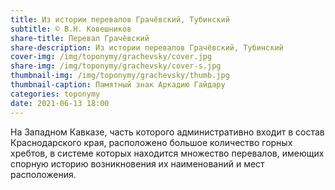 ```yaml
---
title: Из истории перевалов Грачёвский, Тубинский
subtitle: © В.Н. Ковешников
share-title: Перевал Грачёвский
share-description: Из истории перевалов Грачёвский, Тубинский
cover-img: /img/toponymy/grachevsky/cover.jpg
share-img: /img/toponymy/grachevsky/cover-s.jpg
thumbnail-img: /img/toponymy/grachevsky/thumb.jpg
thumbnail-caption: Памятный знак Аркадию Гайдару
categories: toponymy
date: 2021-06-13 18:00
---
```

На Западном Кавказе, часть которого административно входит в состав Краснодарского края, расположено большое количество горных хребтов, в системе которых находится множество перевалов, имеющих спорную историю возникновения их наименований и мест расположения.
